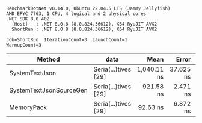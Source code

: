 ```

BenchmarkDotNet v0.14.0, Ubuntu 22.04.5 LTS (Jammy Jellyfish)
AMD EPYC 7763, 1 CPU, 4 logical and 2 physical cores
.NET SDK 8.0.402
  [Host]   : .NET 8.0.8 (8.0.824.36612), X64 RyuJIT AVX2
  ShortRun : .NET 8.0.8 (8.0.824.36612), X64 RyuJIT AVX2

Job=ShortRun  IterationCount=3  LaunchCount=1  
WarmupCount=3  

```
| Method                  | data                 | Mean        | Error     | StdDev   | Min         | Max         | Gen0   | Allocated |
|------------------------ |--------------------- |------------:|----------:|---------:|------------:|------------:|-------:|----------:|
| SystemTextJson          | Seria(...)tives [29] | 1,040.11 ns | 37.625 ns | 2.062 ns | 1,038.20 ns | 1,042.30 ns | 0.0038 |     464 B |
| SystemTextJsonSourceGen | Seria(...)tives [29] |   921.58 ns |  2.471 ns | 0.135 ns |   921.45 ns |   921.72 ns | 0.0067 |     568 B |
| MemoryPack              | Seria(...)tives [29] |    92.63 ns |  6.872 ns | 0.377 ns |    92.35 ns |    93.06 ns | 0.0014 |     120 B |
